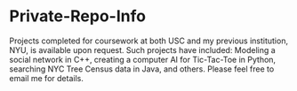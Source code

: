 # Private-Repo-Info
Projects completed for coursework at both USC and my previous institution, NYU, is available upon request. Such projects have included: Modeling a social network in C++, creating a computer AI for Tic-Tac-Toe in Python, searching NYC Tree Census data in Java, and others. Please feel free to email me for details. 
